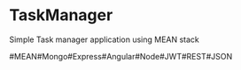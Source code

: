 # TaskManager

Simple Task manager application using MEAN stack

#MEAN#Mongo#Express#Angular#Node#JWT#REST#JSON

